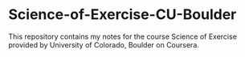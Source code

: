# Science-of-Exercise-CU-Boulder

This repository contains my notes for the course Science of Exercise provided by University of Colorado, Boulder on Coursera.
